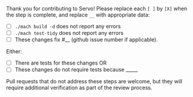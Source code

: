 Thank you for contributing to Servo! Please replace each `[ ]` by `[X]` when the step is complete, and replace `__` with appropriate data:
- [ ] `./mach build -d` does not report any errors
- [ ] `./mach test-tidy` does not report any errors
- [ ] These changes fix #__ (github issue number if applicable).

Either:
- [ ] There are tests for these changes OR
- [ ] These changes do not require tests because _____

Pull requests that do not address these steps are welcome, but they will require additional verification as part of the review process. 
